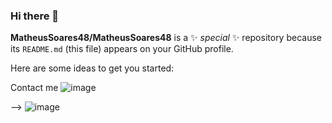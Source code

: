 ### Hi there 👋


**MatheusSoares48/MatheusSoares48** is a ✨ _special_ ✨ repository because its `README.md` (this file) appears on your GitHub profile.

Here are some ideas to get you started:

Contact me ![image](https://github.com/MatheusSoares48/MatheusSoares48/assets/148579389/a9f62247-c966-4285-9037-2e32529d85ad)


-->
![image](https://github.com/MatheusSoares48/MatheusSoares48/assets/148579389/980fdb3b-3a9b-4cec-b619-97ab056978d4)


